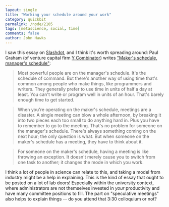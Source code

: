 ```yaml
---
layout: single 
title: "Working your schedule around your work" 
category: quickbit
permalink: /node/2105
tags: [metascience, social, time] 
comments: false 
author: John Hawks 
---
```



I saw this essay on <a href="http://tech.slashdot.org/story/09/07/27/1528201/Managers-Schedule-vs-Makers-Schedule?art_pos=1">Slashdot</a>, and I think it's worth spreading around: Paul Graham (of venture capital firm <a href="http://ycombinator.com/">Y Combinator</a>) writes <a href="http://www.paulgraham.com/makersschedule.html">"Maker's schedule, manager's schedule"</a>: 

<blockquote>Most powerful people are on the manager's schedule. It's the schedule of command. But there's another way of using time that's common among people who make things, like programmers and writers. They generally prefer to use time in units of half a day at least. You can't write or program well in units of an hour. That's barely enough time to get started.</blockquote>

<blockquote>When you're operating on the maker's schedule, meetings are a disaster. A single meeting can blow a whole afternoon, by breaking it into two pieces each too small to do anything hard in. Plus you have to remember to go to the meeting. That's no problem for someone on the manager's schedule. There's always something coming on the next hour; the only question is what. But when someone on the maker's schedule has a meeting, they have to think about it.</blockquote>

<blockquote>For someone on the maker's schedule, having a meeting is like throwing an exception. It doesn't merely cause you to switch from one task to another; it changes the mode in which you work.</blockquote>

I think a lot of people in science can relate to this, and taking a model from industry might be a help in explaining. This is the kind of essay that ought to be posted on a lot of lab doors! Especially within the university context, where administrators are not themselves invested in <i>your</i> productivity and have many committee positions to fill. The part on "speculative meetings" also helps to explain things -- do you attend that 3:30 colloquium or not? 


